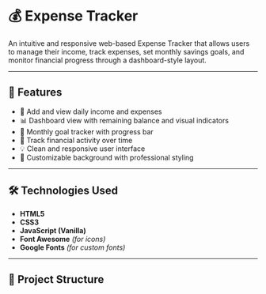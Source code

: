 # 💰 Expense Tracker

An intuitive and responsive web-based Expense Tracker that allows users to manage their income, track expenses, set monthly savings goals, and monitor financial progress through a dashboard-style layout.

---

## 🚀 Features

- 🧾 Add and view daily income and expenses
- 📊 Dashboard view with remaining balance and visual indicators
- 🎯 Monthly goal tracker with progress bar
- 📅 Track financial activity over time
- 💡 Clean and responsive user interface
- 🌄 Customizable background with professional styling

---

## 🛠️ Technologies Used

- **HTML5**  
- **CSS3**  
- **JavaScript (Vanilla)**  
- **Font Awesome** *(for icons)*  
- **Google Fonts** *(for custom fonts)*

---

## 📁 Project Structure


